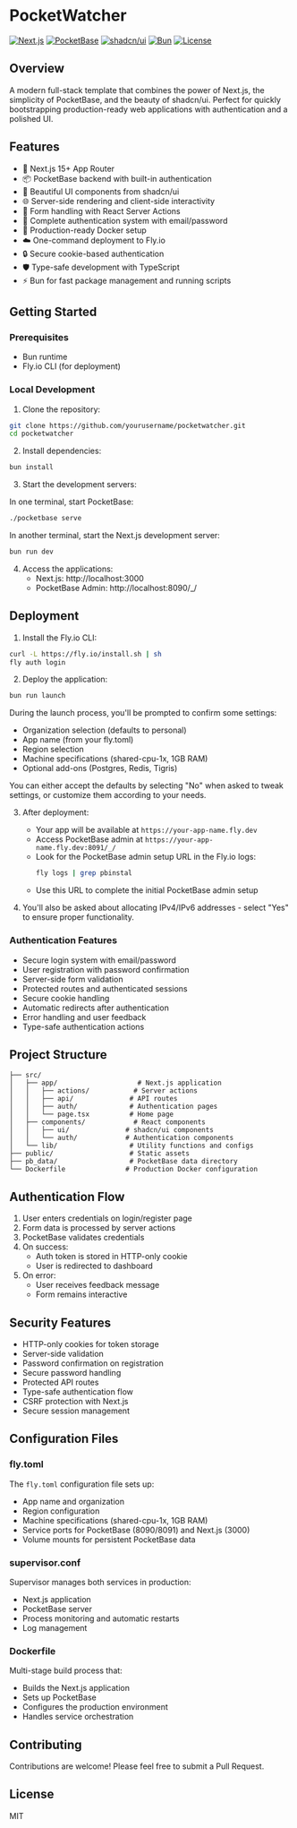 # PocketWatcher

[![Next.js](https://img.shields.io/badge/Next.js-15%2B-black)](https://nextjs.org/)
[![PocketBase](https://img.shields.io/badge/PocketBase-0.23-blue)](https://pocketbase.io/)
[![shadcn/ui](https://img.shields.io/badge/shadcn%2Fui-latest-purple)](https://ui.shadcn.com/)
[![Bun](https://img.shields.io/badge/Bun-1.0%2B-black)](https://bun.sh/)
[![License](https://img.shields.io/badge/license-MIT-green)](LICENSE)

## Overview

A modern full-stack template that combines the power of Next.js, the simplicity of PocketBase, and the beauty of shadcn/ui. Perfect for quickly bootstrapping production-ready web applications with authentication and a polished UI.

## Features

- 🚀 Next.js 15+ App Router
- 📦 PocketBase backend with built-in authentication
- 🎨 Beautiful UI components from shadcn/ui
- 🌐 Server-side rendering and client-side interactivity
- 🔄 Form handling with React Server Actions
- 🔐 Complete authentication system with email/password
- 🐳 Production-ready Docker setup
- ☁️ One-command deployment to Fly.io
- 🔒 Secure cookie-based authentication
- 🛡️ Type-safe development with TypeScript
- ⚡ Bun for fast package management and running scripts

## Getting Started

### Prerequisites

- Bun runtime
- Fly.io CLI (for deployment)

### Local Development

1. Clone the repository:

```bash
git clone https://github.com/yourusername/pocketwatcher.git
cd pocketwatcher
```

2. Install dependencies:

```bash
bun install
```

3. Start the development servers:

In one terminal, start PocketBase:

```bash
./pocketbase serve
```

In another terminal, start the Next.js development server:

```bash
bun run dev
```

4. Access the applications:
   - Next.js: http://localhost:3000
   - PocketBase Admin: http://localhost:8090/\_/

## Deployment

1. Install the Fly.io CLI:

```bash
curl -L https://fly.io/install.sh | sh
fly auth login
```

2. Deploy the application:

```bash
bun run launch
```

During the launch process, you'll be prompted to confirm some settings:

- Organization selection (defaults to personal)
- App name (from your fly.toml)
- Region selection
- Machine specifications (shared-cpu-1x, 1GB RAM)
- Optional add-ons (Postgres, Redis, Tigris)

You can either accept the defaults by selecting "No" when asked to tweak settings, or customize them according to your needs.

3. After deployment:

   - Your app will be available at `https://your-app-name.fly.dev`
   - Access PocketBase admin at `https://your-app-name.fly.dev:8091/_/`
   - Look for the PocketBase admin setup URL in the Fly.io logs:
     ```bash
     fly logs | grep pbinstal
     ```
   - Use this URL to complete the initial PocketBase admin setup

4. You'll also be asked about allocating IPv4/IPv6 addresses - select "Yes" to ensure proper functionality.

### Authentication Features

- Secure login system with email/password
- User registration with password confirmation
- Server-side form validation
- Protected routes and authenticated sessions
- Secure cookie handling
- Automatic redirects after authentication
- Error handling and user feedback
- Type-safe authentication actions

## Project Structure

```
├── src/
│   ├── app/                    # Next.js application
│   │   ├── actions/           # Server actions
│   │   ├── api/              # API routes
│   │   ├── auth/             # Authentication pages
│   │   └── page.tsx          # Home page
│   ├── components/            # React components
│   │   ├── ui/              # shadcn/ui components
│   │   └── auth/            # Authentication components
│   └── lib/                  # Utility functions and configs
├── public/                   # Static assets
├── pb_data/                  # PocketBase data directory
└── Dockerfile               # Production Docker configuration
```

## Authentication Flow

1. User enters credentials on login/register page
2. Form data is processed by server actions
3. PocketBase validates credentials
4. On success:
   - Auth token is stored in HTTP-only cookie
   - User is redirected to dashboard
5. On error:
   - User receives feedback message
   - Form remains interactive

## Security Features

- HTTP-only cookies for token storage
- Server-side validation
- Password confirmation on registration
- Secure password handling
- Protected API routes
- Type-safe authentication flow
- CSRF protection with Next.js
- Secure session management

## Configuration Files

### fly.toml

The `fly.toml` configuration file sets up:

- App name and organization
- Region configuration
- Machine specifications (shared-cpu-1x, 1GB RAM)
- Service ports for PocketBase (8090/8091) and Next.js (3000)
- Volume mounts for persistent PocketBase data

### supervisor.conf

Supervisor manages both services in production:

- Next.js application
- PocketBase server
- Process monitoring and automatic restarts
- Log management

### Dockerfile

Multi-stage build process that:

- Builds the Next.js application
- Sets up PocketBase
- Configures the production environment
- Handles service orchestration

## Contributing

Contributions are welcome! Please feel free to submit a Pull Request.

## License

MIT
